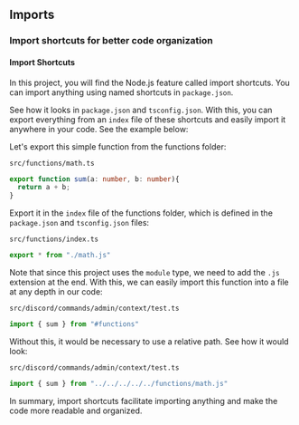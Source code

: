 ## Imports

### Import shortcuts for better code organization

#### Import Shortcuts
In this project, you will find the Node.js feature called import shortcuts. You can import anything using named shortcuts in `package.json`.

See how it looks in `package.json` and `tsconfig.json`.
With this, you can export everything from an `index` file of these shortcuts and easily import it anywhere in your code. See the example below:

Let's export this simple function from the functions folder:

`src/functions/math.ts`
```typescript
export function sum(a: number, b: number){
  return a + b;
}
```
Export it in the `index` file of the functions folder, which is defined in the `package.json` and `tsconfig.json` files:

`src/functions/index.ts`
```typescript
export * from "./math.js"
```
Note that since this project uses the `module` type, we need to add the `.js` extension at the end. With this, we can easily import this function into a file at any depth in our code:

`src/discord/commands/admin/context/test.ts`
```typescript
import { sum } from "#functions"
```
Without this, it would be necessary to use a relative path. See how it would look:

`src/discord/commands/admin/context/test.ts`
```typescript
import { sum } from "../../../../../functions/math.js"
```
In summary, import shortcuts facilitate importing anything and make the code more readable and organized.


